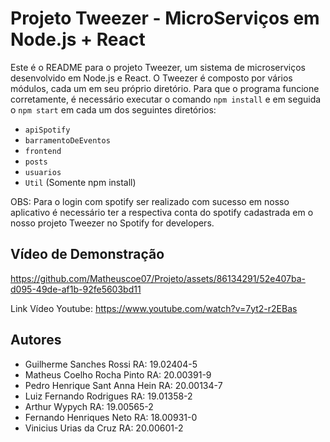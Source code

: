 # Projeto Tweezer - MicroServiços em Node.js + React

Este é o README para o projeto Tweezer, um sistema de microserviços desenvolvido em Node.js e React. O Tweezer é composto por vários módulos, cada um em seu próprio diretório. Para que o programa funcione corretamente, é necessário executar o comando `npm install` e em seguida o `npm start` em cada um dos seguintes diretórios:

- `apiSpotify`
- `barramentoDeEventos`
- `frontend`
- `posts`
- `usuarios`
- `Util` (Somente npm install)

OBS: Para o login com spotify ser realizado com sucesso em nosso aplicativo é necessário ter a respectiva conta do spotify cadastrada em o nosso projeto Tweezer no Spotify for developers.

## Vídeo de Demonstração



https://github.com/Matheuscoe07/Projeto/assets/86134291/52e407ba-d095-49de-af1b-92fe5603bd11

Link Vídeo Youtube: https://www.youtube.com/watch?v=7yt2-r2EBas



## Autores

- Guilherme Sanches Rossi RA: 19.02404-5
- Matheus Coelho Rocha Pinto RA: 20.00391-9
- Pedro Henrique Sant Anna Hein RA: 20.00134-7
- Luiz Fernando Rodrigues RA: 19.01358-2
- Arthur Wypych RA: 19.00565-2
- Fernando Henriques Neto RA: 18.00931-0
- Vinicius Urias da Cruz RA: 20.00601-2
